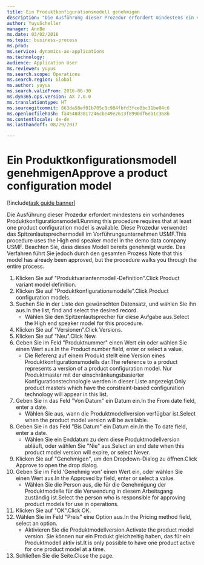 ```yaml
--- 
title: Ein Produktkonfigurationsmodell genehmigen
description: "Die Ausführung dieser Prozedur erfordert mindestens ein vorhandenes Produktkonfigurationsmodell."
author: YuyuScheller
manager: AnnBe
ms.date: 03/02/2016
ms.topic: business-process
ms.prod: 
ms.service: dynamics-ax-applications
ms.technology: 
audience: Application User
ms.reviewer: yuyus
ms.search.scope: Operations
ms.search.region: Global
ms.author: yuyus
ms.search.validFrom: 2016-06-30
ms.dyn365.ops.version: AX 7.0.0
ms.translationtype: HT
ms.sourcegitcommit: 663da58ef01b705c0c984fbfd3fce8bc31be04c6
ms.openlocfilehash: fa4548d3017246cbe49e2613f8990df6ea1c368b
ms.contentlocale: de-de
ms.lasthandoff: 08/29/2017

---
```

# <a name="approve-a-product-configuration-model"></a><span data-ttu-id="0be57-103">Ein Produktkonfigurationsmodell genehmigen</span><span class="sxs-lookup"><span data-stu-id="0be57-103">Approve a product configuration model</span></span>

[!include[task guide banner](../../includes/task-guide-banner.md)]

<span data-ttu-id="0be57-104">Die Ausführung dieser Prozedur erfordert mindestens ein vorhandenes Produktkonfigurationsmodell.</span><span class="sxs-lookup"><span data-stu-id="0be57-104">Running this procedure requires that at least one product configuration model is available.</span></span> <span data-ttu-id="0be57-105">Diese Prozedur verwendet das Spitzenlautsprechermodell im Vorführungsunternehmen USMF.</span><span class="sxs-lookup"><span data-stu-id="0be57-105">This procedure uses the High end speaker model in the demo data company USMF.</span></span> <span data-ttu-id="0be57-106">Beachten Sie, dass dieses Modell bereits genehmigt wurde. Das Verfahren führt Sie jedoch durch den gesamten Prozess.</span><span class="sxs-lookup"><span data-stu-id="0be57-106">Note that this model has already been approved, but the procedure walks you through the entire process.</span></span>

1. <span data-ttu-id="0be57-107">Klicken Sie auf "Produktvariantenmodell-Definition".</span><span class="sxs-lookup"><span data-stu-id="0be57-107">Click Product variant model definition.</span></span>
2. <span data-ttu-id="0be57-108">Klicken Sie auf "Produktkonfigurationsmodelle".</span><span class="sxs-lookup"><span data-stu-id="0be57-108">Click Product configuration models.</span></span>
3. <span data-ttu-id="0be57-109">Suchen Sie in der Liste den gewünschten Datensatz, und wählen Sie ihn aus.</span><span class="sxs-lookup"><span data-stu-id="0be57-109">In the list, find and select the desired record.</span></span>
    * <span data-ttu-id="0be57-110">Wählen Sie den Spitzenlautsprecher für diese Aufgabe aus.</span><span class="sxs-lookup"><span data-stu-id="0be57-110">Select the High end speaker model for this procedure.</span></span>  
4. <span data-ttu-id="0be57-111">Klicken Sie auf "Versionen".</span><span class="sxs-lookup"><span data-stu-id="0be57-111">Click Versions.</span></span>
5. <span data-ttu-id="0be57-112">Klicken Sie auf "Neu".</span><span class="sxs-lookup"><span data-stu-id="0be57-112">Click New.</span></span>
6. <span data-ttu-id="0be57-113">Geben Sie im Feld "Produktnummer" einen Wert ein oder wählen Sie einen Wert aus.</span><span class="sxs-lookup"><span data-stu-id="0be57-113">In the Product number field, enter or select a value.</span></span>
    * <span data-ttu-id="0be57-114">Die Referenz auf einem Produkt stellt eine Version eines Produktkonfigurationsmodells dar.</span><span class="sxs-lookup"><span data-stu-id="0be57-114">The reference to a product represents a version of a product configuration model.</span></span> <span data-ttu-id="0be57-115">Nur Produktmaster mit der einschränkungsbasierter Konfigurationstechnologie werden in dieser Liste angezeigt.</span><span class="sxs-lookup"><span data-stu-id="0be57-115">Only product masters which have the constraint-based configuration technology will appear in this list.</span></span>  
7. <span data-ttu-id="0be57-116">Geben Sie in das Feld "Von Datum" ein Datum ein.</span><span class="sxs-lookup"><span data-stu-id="0be57-116">In the From date field, enter a date.</span></span>
    * <span data-ttu-id="0be57-117">Wählen Sie aus, wann die Produktmodellversion verfügbar ist.</span><span class="sxs-lookup"><span data-stu-id="0be57-117">Select when the product model version will be available.</span></span>  
8. <span data-ttu-id="0be57-118">Geben Sie in das Feld "Bis Datum" ein Datum ein.</span><span class="sxs-lookup"><span data-stu-id="0be57-118">In the To date field, enter a date.</span></span>
    * <span data-ttu-id="0be57-119">Wählen Sie ein Enddatum zu dem diese Produktmodellversion abläuft, oder wählen Sie "Nie" aus.</span><span class="sxs-lookup"><span data-stu-id="0be57-119">Select an end date when this product model version will expire, or select Never.</span></span>  
9. <span data-ttu-id="0be57-120">Klicken Sie auf "Genehmigen", um den Dropdown-Dialog zu öffnen.</span><span class="sxs-lookup"><span data-stu-id="0be57-120">Click Approve to open the drop dialog.</span></span>
10. <span data-ttu-id="0be57-121">Geben Sie im Feld 'Genehmig von' einen Wert ein, oder wählen Sie einen Wert aus.</span><span class="sxs-lookup"><span data-stu-id="0be57-121">In the Approved by field, enter or select a value.</span></span>
    * <span data-ttu-id="0be57-122">Wählen Sie die Person aus, die für die Genehmigung der Produktmodelle für die Verwendung in diesem Arbeitsgang zuständig ist.</span><span class="sxs-lookup"><span data-stu-id="0be57-122">Select the person who is responsible for approving product models for use in operations.</span></span>  
11. <span data-ttu-id="0be57-123">Klicken Sie auf "OK".</span><span class="sxs-lookup"><span data-stu-id="0be57-123">Click OK.</span></span>
12. <span data-ttu-id="0be57-124">Wählen Sie im Feld "Preis" eine Option aus.</span><span class="sxs-lookup"><span data-stu-id="0be57-124">In the Pricing method field, select an option.</span></span>
    * <span data-ttu-id="0be57-125">Aktivieren Sie die Produktmodellversion.</span><span class="sxs-lookup"><span data-stu-id="0be57-125">Activate the product model version.</span></span> <span data-ttu-id="0be57-126">Sie können nur ein Produkt gleichzeitig haben, das für ein Produktmodell aktiv ist.</span><span class="sxs-lookup"><span data-stu-id="0be57-126">It is only possible to have one product active for one product model at a time.</span></span>  
13. <span data-ttu-id="0be57-127">Schließen Sie die Seite.</span><span class="sxs-lookup"><span data-stu-id="0be57-127">Close the page.</span></span>


